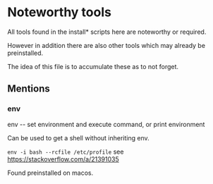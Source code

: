 # Noteworthy tools

All tools found in the install* scripts here are noteworthy or required.

However in addition there are also other tools which may already be preinstalled.

The idea of this file is to accumulate these as to not forget.

## Mentions

### env

env -- set environment and execute command, or print environment

Can be used to get a shell without inheriting env.

`env -i bash --rcfile /etc/profile` see https://stackoverflow.com/a/21391035

Found preinstalled on macos.
